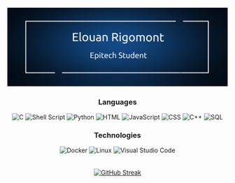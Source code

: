 ![Banner](https://raw.githubusercontent.com/ElouanR/ElouanR/main/banner.png)

<div align="center">

  ### Languages

  ![C](https://img.shields.io/badge/C-00599C?style=for-the-badge&logo=c&logoColor=white)
  ![Shell Script](https://img.shields.io/badge/shell_script-%23121011.svg?style=for-the-badge&logo=gnu-bash&logoColor=white)
  ![Python](https://img.shields.io/badge/Python-14354C?style=for-the-badge&logo=python&logoColor=white)
  ![HTML](https://img.shields.io/badge/HTML-239120?style=for-the-badge&logo=html5&logoColor=white)
  ![JavaScript](https://img.shields.io/badge/JavaScript-323330?style=for-the-badge&logo=javascript&logoColor=F7DF1E)
  ![CSS](https://img.shields.io/badge/CSS-239120?&style=for-the-badge&logo=css3&logoColor=white)
  ![C++](https://img.shields.io/badge/C%2B%2B-00599C?style=for-the-badge&logo=c%2B%2B&logoColor=white)
  ![SQL](https://img.shields.io/badge/MySQL-00000F?style=for-the-badge&logo=mysql&logoColor=white)

  ### Technologies

  ![Docker](https://img.shields.io/badge/docker-%230db7ed.svg?style=for-the-badge&logo=docker&logoColor=white)
  ![Linux](https://img.shields.io/badge/Linux-FCC624?style=for-the-badge&logo=linux&logoColor=black)
  ![Visual Studio Code](https://img.shields.io/badge/Visual%20Studio%20Code-0078d7.svg?style=for-the-badge&logo=visual-studio-code&logoColor=white)
  <br><br><br>
  [![GitHub Streak](http://github-readme-streak-stats.herokuapp.com?user=ElouanR&count_private=true&theme=holi-theme&border_radius=20&date_format=j%20M%5B%20Y%5D)](https://git.io/streak-stats)

</div>
